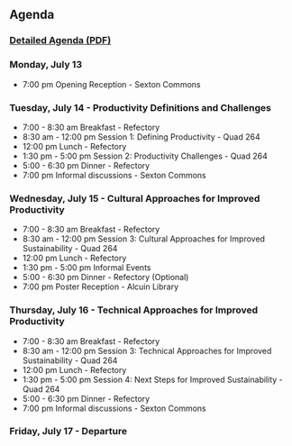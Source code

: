 
## Agenda

### [Detailed Agenda (PDF)](CWSS20-DP-Agenda.pdf)

### Monday, July 13
-  7:00 pm Opening Reception - Sexton Commons

### Tuesday, July 14 - **Productivity Definitions and Challenges**
-  7:00 - 8:30 am Breakfast - Refectory
-  8:30 am - 12:00 pm Session 1: Defining Productivity - Quad 264
- 12:00 pm Lunch - Refectory
-  1:30 pm - 5:00 pm Session 2: Productivity Challenges - Quad 264
-  5:00 - 6:30 pm Dinner - Refectory
-  7:00 pm Informal discussions - Sexton Commons

### Wednesday, July 15 - **Cultural Approaches for Improved Productivity**
-  7:00 - 8:30 am Breakfast - Refectory
-  8:30 am - 12:00 pm Session 3: Cultural Approaches for Improved Sustainability - Quad 264
- 12:00 pm Lunch - Refectory
-  1:30 pm - 5:00 pm Informal Events
-  5:00 - 6:30 pm Dinner - Refectory (Optional)
-  7:00 pm Poster Reception - Alcuin Library

### Thursday, July 16 - **Technical Approaches for Improved Productivity**
-  7:00 - 8:30 am Breakfast - Refectory
-  8:30 am - 12:00 pm Session 3: Technical Approaches for Improved Sustainability - Quad 264
- 12:00 pm Lunch - Refectory
-  1:30 pm - 5:00 pm Session 4: Next Steps for Improved Sustainability - Quad 264
-  5:00 - 6:30 pm Dinner - Refectory
-  7:00 pm Informal discussions - Sexton Commons

### Friday, July 17 - Departure

